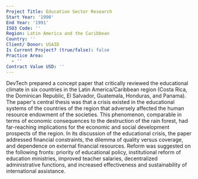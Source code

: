 ```yaml
---
Project Title: Education Sector Research
Start Year: '1990'
End Year: '1991'
ISO3 Code: ''
Region: Latin America and the Caribbean
Country: ''
Client/ Donor: USAID
Is Current Project? (true/false): false
Practice Area:
  - ''
Contract Value USD: ''
---
```

DevTech prepared a concept paper that critically reviewed the educational climate in six countries in the Latin America/Caribbean region (Costa Rica, the Dominican Republic, El Salvador, Guatemala, Honduras, and Panama). The paper's central thesis was that a crisis existed in the educational systems of the countries of the region that adversely affected the human resource endowment of the societies. This phenomenon, comparable in terms of economic consequences to the destruction of the rain forest, had far-reaching implications for the economic and social development prospects of the region. In its discussion of the educational crisis, the paper addressed financial constraints, the dilemma of quality versus coverage, and dependence on external financial resources. Reform was suggested on the following fronts: priority of educational policy, institutional reform of education ministries, improved teacher salaries, decentralized administrative functions, and increased effectiveness and sustainability of international assistance.